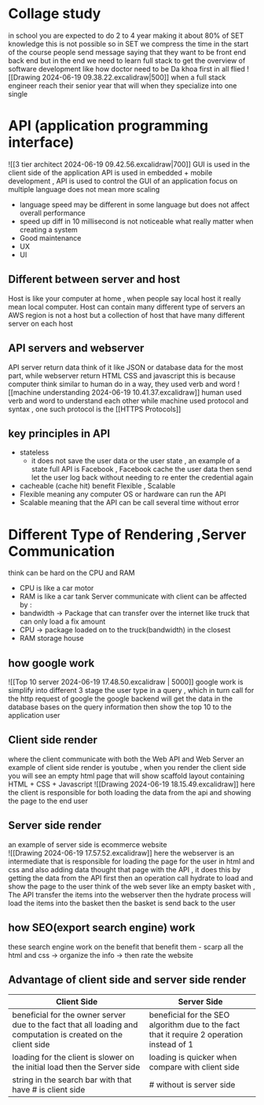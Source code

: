 
# Collage study 
in school you are expected to  do 2 to 4 year making it about 80% of SET knowledge 
this is not possible so  in SET we compress the time 
in the start of the course people  send message saying that they want to be front end back end but in the end we need to learn full stack to get the overview of software development like how doctor need to be Da khoa first in all flied 
![[Drawing 2024-06-19 09.38.22.excalidraw|500]]
when a full stack engineer reach their senior year that will when they specialize into one single 
# API (application programming interface) 

![[3 tier architect 2024-06-19 09.42.56.excalidraw|700]] 
GUI is used in the client side of the application 
API is used in embedded + mobile development  , API is used to control the GUI of an application 
focus on multiple language does not mean more scaling 
- language speed may be different in some language but does not affect overall performance 
- speed up diff in 10 millisecond is not noticeable 
what really matter when creating a system  
- Good maintenance  
- UX 
- UI 
## Different between server and host 
Host is like your computer at home , when people say local host it really mean local computer. Host can contain many different type of servers 
an AWS region is not a host but a collection of host that have many different server on each host 
## API servers and webserver 
API server return data think of it like JSON or database data for the most part, while webserver return HTML CSS and javascript 
this is because computer think similar to human do in  a way, they used verb and word 
![[machine understanding 2024-06-19 10.41.37.excalidraw]]
human used verb and word to understand each other while machine used protocol and syntax , one such protocol is the [[HTTPS Protocols]]

## key principles in API  
- stateless  
	- it does not save the user data or the user state , an example of a state full API is Facebook , Facebook cache the user data then send let the user log back without needing to re enter the credential again 
- cacheable (cache hit)
benefit Flexible , Scalable 
- Flexible meaning any computer OS  or  hardware can run the API 
- Scalable meaning that the API can be call several time without error 
# Different Type of Rendering ,Server Communication 
think can be hard on the CPU and RAM 
- CPU is like a car motor 
- RAM is like a car tank 
Server communicate with client can be affected by : 
- bandwidth  $\rightarrow$  Package that can transfer over the internet like truck that can only load a fix amount 
- CPU $\rightarrow$ package loaded on to the  truck(bandwidth) in the closest 
- RAM storage house 

## how google work 
![[Top 10 server 2024-06-19 17.48.50.excalidraw | 5000]]
google work is simplify into different 3 stage the user type in a query , which in turn call for the http request of google the google backend will get the data in the database bases on the query information then show the top 10 to the application user 


## Client side render
where the client communicate with both the Web API and Web Server 
an example of client side render is youtube , when you render the client side you will see an empty html page that will show scaffold layout containing HTML + CSS + Javascript 
![[Drawing 2024-06-19 18.15.49.excalidraw]]
here the client is responsible for both loading the data from the api and showing the page to the end user 
## Server side render 
an example of server side is ecommerce website  
![[Drawing 2024-06-19 17.57.52.excalidraw]]
here the webserver is an intermediate that is responsible for loading  the page for the user in html and css and also adding data thought that page with the API , it does this by getting the data from the API first then an operation call hydrate to load and show the page to the user 
think of the web sever like  an empty basket with , The API transfer the items into the webserver then the hydrate process will load the items into the basket  then the basket is send back to the user 

## how SEO(export search engine) work 

these search engine work on the benefit that benefit them - scarp all the html and css  -> organize the info -> then rate the website 
## Advantage of client side and server side render 

| Client Side                                                                                                    | Server Side                                                                               |
| -------------------------------------------------------------------------------------------------------------- | ----------------------------------------------------------------------------------------- |
| beneficial for the owner server due to the fact that all loading and computation is created on the client side | beneficial for the SEO algorithm due to the fact that it require 2 operation instead of 1 |
| loading for the client is slower on the initial load then the Server side                                      | loading is quicker when compare with client side                                          |
| string in the search bar with that have # is client side                                                       | # without is server side                                                                  |









